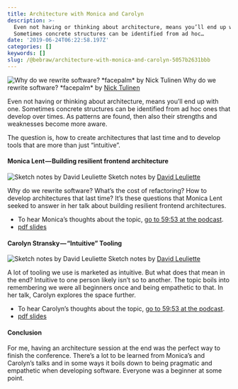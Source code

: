 ```yaml
---
title: Architecture with Monica and Carolyn
description: >-
  Even not having or thinking about architecture, means you’ll end up with one.
  Sometimes concrete structures can be identified from ad hoc…
date: '2019-06-24T06:22:58.197Z'
categories: []
keywords: []
slug: /@bebraw/architecture-with-monica-and-carolyn-5057b2631bbb
---
```


![Why do we rewrite software? \*facepalm\* by [Nick Tulinen](http://www.nicktulinen.com)](img/1__sNznFKPCjpebaaRHKtf__GQ.jpeg)
Why do we rewrite software? \*facepalm\* by [Nick Tulinen](http://www.nicktulinen.com)

Even not having or thinking about architecture, means you’ll end up with one. Sometimes concrete structures can be identified from ad hoc ones that develop over times. As patterns are found, then also their strengths and weaknesses become more aware.

The question is, how to create architectures that last time and to develop tools that are more than just “intuitive”.

#### Monica Lent — Building resilient frontend architecture

![Sketch notes by [David Leuliette](https://davidl.fr/)](img/1__vjvxktj16lX49nzBPEgvaw.png)
Sketch notes by [David Leuliette](https://davidl.fr/)

Why do we rewrite software? What’s the cost of refactoring? How to develop architectures that last time? It’s these questions that Monica Lent seeked to answer in her talk about building resilient frontend architectures.

*   To hear Monica’s thoughts about the topic, [go to 59:53 at the podcast](https://webbidevaus.fi/47).
*   [pdf slides](https://slides.react-finland.fi/2019/monica-lent.pdf)

#### Carolyn Stransky — “Intuitive” Tooling

![Sketch notes by [David Leuliette](https://davidl.fr/)](img/1__WLOvwUwBQxTd25g6NOKgEg.png)
Sketch notes by [David Leuliette](https://davidl.fr/)

A lot of tooling we use is marketed as intuitive. But what does that mean in the end? Intuitive to one person likely isn’t so to another. The topic boils into remembering we were all beginners once and being empathetic to that. In her talk, Carolyn explores the space further.

*   To hear Carolyn’s thoughts about the topic, [go to 59:53 at the podcast](https://webbidevaus.fi/47).
*   [pdf slides](https://slides.react-finland.fi/2019/carolyn-stransky.pdf)

#### Conclusion

For me, having an architecture session at the end was the perfect way to finish the conference. There’s a lot to be learned from Monica’s and Carolyn’s talks and in some ways it boils down to being pragmatic and empathetic when developing software. Everyone was a beginner at some point.